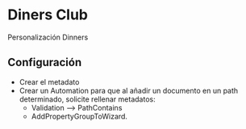 # Diners Club
Personalización Dinners

## Configuración
- Crear el metadato
- Crear un Automation para que al añadir un documento en un path determinado, solicite rellenar metadatos:
  - Validation --> PathContains
  - AddPropertyGroupToWizard.
